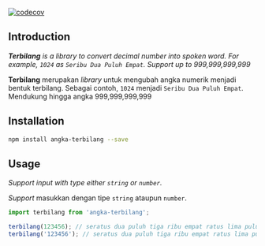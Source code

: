 [![codecov](https://codecov.io/gh/rimara14/terbilang/branch/master/graph/badge.svg?token=k2udo33EUM)](https://codecov.io/gh/rimara14/terbilang)

## Introduction
***Terbilang** is a library to convert decimal number into spoken word. For example, `1024` as `Seribu Dua Puluh Empat`. Support up to 999,999,999,999*

**Terbilang** merupakan *library* untuk mengubah angka numerik menjadi bentuk terbilang. Sebagai contoh, `1024` menjadi `Seribu Dua Puluh Empat`. Mendukung hingga angka 999,999,999,999

## Installation
```bash
npm install angka-terbilang --save
```

## Usage
*Support input with type either `string` or `number`.*

*Support* masukkan dengan tipe `string` ataupun `number`.
```ts
import terbilang from 'angka-terbilang';

terbilang(123456); // seratus dua puluh tiga ribu empat ratus lima puluh enam
terbilang('123456'); // seratus dua puluh tiga ribu empat ratus lima puluh enam
```
